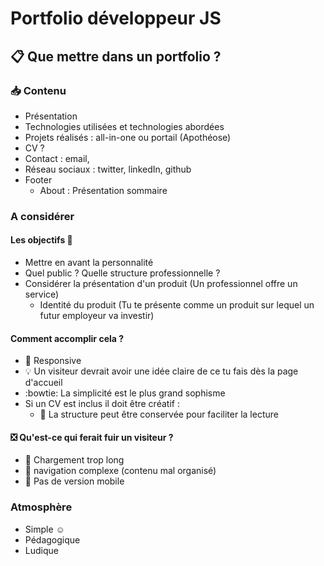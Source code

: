 # Portfolio développeur JS

## :clipboard: Que mettre dans un portfolio ? 

### :inbox_tray: Contenu 

- Présentation
- Technologies utilisées et technologies abordées
- Projets réalisés : all-in-one ou portail (Apothéose)
- CV ?
- Contact : email, 
- Réseau sociaux : twitter, linkedIn, github
- Footer
  - About : Présentation sommaire 

### A considérer

#### Les objectifs :dart:

- Mettre en avant la personnalité  
- Quel public ? Quelle structure professionnelle ? 
- Considérer la présentation d'un produit (Un professionnel offre un service)
  - Identité du produit (Tu te présente comme un produit sur lequel un futur employeur va investir)
  
#### Comment accomplir cela ?

- :iphone: Responsive
- :bulb: Un visiteur devrait avoir une idée claire de ce tu fais dès la page d'accueil 
- :bowtie: La simplicité  est le plus grand sophisme
- Si un CV est inclus il doit être créatif :
  - :page_facing_up: La structure peut être conservée pour faciliter la lecture

#### :negative_squared_cross_mark: Qu'est-ce qui ferait fuir un visiteur ?

- :repeat: Chargement trop long 
- :twisted_rightwards_arrows: navigation complexe (contenu mal organisé)
- :mobile_phone_off: Pas de version mobile

### Atmosphère

- Simple :relaxed:
- Pédagogique
- Ludique
